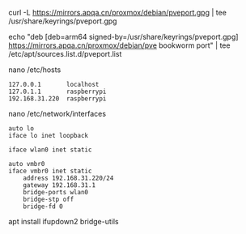 curl -L https://mirrors.apqa.cn/proxmox/debian/pveport.gpg | tee /usr/share/keyrings/pveport.gpg


echo "deb [deb=arm64 signed-by=/usr/share/keyrings/pveport.gpg] https://mirrors.apqa.cn/proxmox/debian/pve bookworm port" | tee /etc/apt/sources.list.d/pveport.list

nano /etc/hosts
```shell
127.0.0.1       localhost
127.0.1.1       raspberrypi
192.168.31.220  raspberrypi
```

nano /etc/network/interfaces
```shell
auto lo
iface lo inet loopback

iface wlan0 inet static

auto vmbr0
iface vmbr0 inet static
    address 192.168.31.220/24
    gateway 192.168.31.1
    bridge-ports wlan0
    bridge-stp off
    bridge-fd 0
```

apt install ifupdown2 bridge-utils